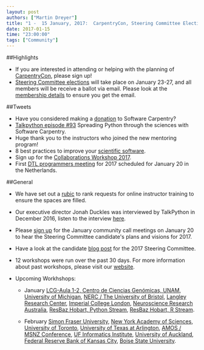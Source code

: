 ```yaml
---
layout: post
authors: ["Martin Dreyer"]
title: "1 -  15 January, 2017:  CarpentryCon, Steering Committee Elections, Rubic for online Instructor training, TalkPython."
date: 2017-01-15
time: "23:00:00"
tags: ["Community"]
---
```


##Highlights

* If you are interested in attending or helping with the planning of [CarpentryCon]({{site.baseurl}}/blog/2017/01/CarpentryCon.html), please sign up!
* [Steering Committee elections]({{site.baseurl}}/blog/2017/01/election-update.html) will take place on January 23-27, and all members will be receive a ballot via email. Please look at the [membership details](https://software-carpentry.org/scf/) to ensure you get the email.

##Tweets
* Have you considered making a [donation](https://www.flipcause.com/secure/donate/MjI2Mg==) to Software Carpentry?
* [Talkpython episode #93](https://talkpython.fm/episodes/show/93/spreading-python-through-the-sciences-with-software-carpentry) Spreading Python through the sciences with Software Carpentry. 
* Huge thank you to the instructors who joined the new mentoring program!
* 8 best practices to improve your [scientific software](http://www.askaswiss.com/2017/01/8-best-practices-to-improve-your-scientific-software.html).
* Sign up for the [Collaborations Workshop 2017](https://www.software.ac.uk/blog/2017-01-09-cw17-what-makes-it-so-special).
* First [DTL programmers meeting](https://wiki.dtls.nl/index.php/Agenda_DTL_Programmers_Meeting_2017/01/20) for 2017 scheduled for January 20 in the Netherlands.

##General
* We have set out a [rubic]({{site.baseurl}}/blog/2017/01/rubric-for-open-training.html) to rank requests for online instructor training to ensure the spaces are filled.
* Our executive director Jonah Duckles was interviewed by TalkPython in December 2016, listen to the interview [here](https://talkpython.fm/episodes/show/93/spreading-python-through-the-sciences-with-software-carpentry).
* Please [sign up](http://pad.software-carpentry.org/community-call-2017-01-19) for the January community call meetings on January 20 to hear the Steering Committee candidate's plans and visions for 2017.
* Have a look at the candidate [blog post]({{site.baseurl}}/blog/2017/01/election-update.html) for the 2017 Steering Committee.

* 12 workshops were run over the past 30 days. For more information about past workshops, please visit our [website]({{site.baseurl}}/workshops/past/). 
* Upcoming Workhshops:

  * January
  	[LCG-Aula	1-2, Centro de Ciencias Genómicas, UNAM](https://jnandez.github.io/2017-01-16-ccg-unam/), [University of Michigan](https://umswc.github.io/2017-01-17-UMich/), [NERC / The University of Bristol](https://andreww.github.io/2017-01-18-bristol/), [Langley Research Center](https://marwahaha.github.io/2017-01-26-Langley/), [Imperial College London](https://rbeagrie.github.io/2017-01-26-imperial/), [Neuroscience Research Australia](https://martinheroux.github.io/2017-01-30-NeuRA-Python/), [ResBaz Hobart, Python Stream](https://datasciencehobart.github.io/2017-01-31-resbaztas-python/), [ResBaz Hobart, R Stream](https://datasciencehobart.github.io/2017-01-31-resbaztas-r/).

  * February
  	[Simon Fraser University](http://bgran.de/2017-02-02-SFU/), [New York Academy of Sciences](https://noamross.github.io/2017-02-03-nyas-r/), [University of Toronto](https://uoftcoders.github.io/2017-02-03-utoronto/), [University of Texas at Arlington](https://annawilliford.github.io/2017-02-04-UTA/), [AMOS / MSNZ Conference](https://damienirving.github.io/2017-02-05-amos/), [UF Informatics Institute](https://acislab.github.io/2017-02-06-UF-Informatics-Institute/), [University of Auckland](https://uoa-eresearch.github.io/2017-02-07-uoa/), [Federal Reserve Bank of Kansas City](https://butterflyology.github.io/2017-02-14-kcfrb/), [Boise State University](https://bsurc.github.io/2017-02-16-rc-days/).